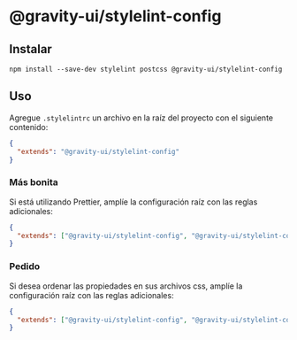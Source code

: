 # @gravity-ui/stylelint-config

## Instalar

```
npm install --save-dev stylelint postcss @gravity-ui/stylelint-config
```

## Uso

Agregue `.stylelintrc` un archivo en la raíz del proyecto con el siguiente contenido:

```json
{
  "extends": "@gravity-ui/stylelint-config"
}
```

### Más bonita

Si está utilizando Prettier, amplíe la configuración raíz con las reglas adicionales:

```json
{
  "extends": ["@gravity-ui/stylelint-config", "@gravity-ui/stylelint-config/prettier"]
}
```

### Pedido

Si desea ordenar las propiedades en sus archivos css, amplíe la configuración raíz con las reglas adicionales:

```json
{
  "extends": ["@gravity-ui/stylelint-config", "@gravity-ui/stylelint-config/order"]
}
```
